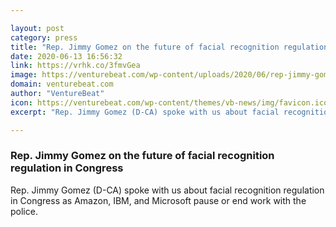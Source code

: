 ```yaml
---

layout: post
category: press
title: "Rep. Jimmy Gomez on the future of facial recognition regulation in Congress"
date: 2020-06-13 16:56:32
link: https://vrhk.co/3fmvGea
image: https://venturebeat.com/wp-content/uploads/2020/06/rep-jimmy-gomez.jpg?w=1200&strip=all
domain: venturebeat.com
author: "VentureBeat"
icon: https://venturebeat.com/wp-content/themes/vb-news/img/favicon.ico
excerpt: "Rep. Jimmy Gomez (D-CA) spoke with us about facial recognition regulation in Congress as Amazon, IBM, and Microsoft pause or end work with the police."

---
```


### Rep. Jimmy Gomez on the future of facial recognition regulation in Congress

Rep. Jimmy Gomez (D-CA) spoke with us about facial recognition regulation in Congress as Amazon, IBM, and Microsoft pause or end work with the police.
